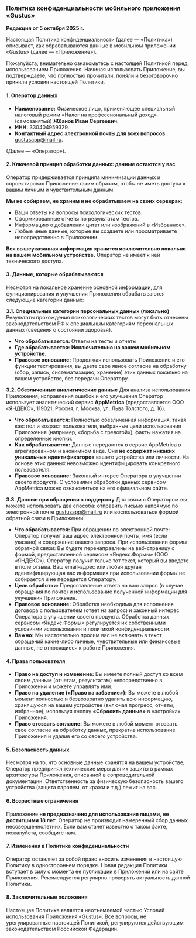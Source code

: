 ### Политика конфиденциальности мобильного приложения «Gustus»

**Редакция от 5 октября 2025 г.**

Настоящая Политика конфиденциальности (далее — «Политика») описывает, как обрабатываются данные в мобильном приложении «Gustus» (далее — «Приложение»).

Пожалуйста, внимательно ознакомьтесь с настоящей Политикой перед использованием Приложения. Начиная использовать Приложение, вы подтверждаете, что полностью прочитали, поняли и безоговорочно приняли условия настоящей Политики.

#### 1. Оператор данных

*   **Наименование:** Физическое лицо, применяющее специальный налоговый режим «Налог на профессиональный доход» (самозанятый) **Жбанов Иван Сергеевич**.
*   **ИНН:** 330404959329.
*   **Контактный адрес электронной почты для всех вопросов:** [gustusapp@mail.ru](mailto:gustusapp@mail.ru).

(Далее — «Оператор»).

#### 2. Ключевой принцип обработки данных: данные остаются у вас

Оператор придерживается принципа минимизации данных и спроектировал Приложение таким образом, чтобы не иметь доступа к вашим личным и чувствительным данным.

**Мы не собираем, не храним и не обрабатываем на своих серверах:**
*   Ваши ответы на вопросы психологических тестов.
*   Сформированные отчеты по результатам тестов.
*   Информацию о добавлении цитат или изображений в «Избранное».
*   Любые иные данные, которые вы создаете или просматриваете непосредственно в Приложении.

**Вся вышеуказанная информация хранится исключительно локально на вашем мобильном устройстве.** Оператор не имеет к ней технического доступа.

#### 3. Данные, которые обрабатываются

Несмотря на локальное хранение основной информации, для функционирования и улучшения Приложения обрабатываются следующие категории данных:

**3.1. Специальные категории персональных данных (локально)**
Результаты прохождения психологических тестов могут быть отнесены законодательством РФ к специальным категориям персональных данных (сведения о состоянии здоровья).
*   **Что обрабатывается:** Ответы на тесты и отчеты.
*   **Где обрабатывается:** **Исключительно на вашем мобильном устройстве.**
*   **Правовое основание:** Продолжая использовать Приложение и его функции тестирования, вы даете свое явное согласие на обработку (сбор, запись, систематизацию, хранение) этих данных локально на вашем устройстве, без передачи Оператору.

**3.2. Обезличенные аналитические данные**
Для анализа использования Приложения, исправления ошибок и его улучшения Оператор использует аналитический сервис **AppMetrica** (предоставляется ООО «ЯНДЕКС», 119021, Россия, г. Москва, ул. Льва Толстого, д. 16).
*   **Что обрабатывается:** Полностью обезличенная информация, такая как: пол и возраст пользователя, выбранные цели использования Приложения (например, «борьба с тревогой»), факты нажатия на определенные кнопки.
*   **Как обрабатывается:** Данные передаются в сервис AppMetrica в агрегированном и анонимном виде. Они **не содержат никаких уникальных идентификаторов** вашего устройства или личности. На основе этих данных невозможно идентифицировать конкретного пользователя.
*   **Правовое основание:** Законный интерес Оператора в улучшении своего продукта. С условиями обработки данных сервисом AppMetrica можно ознакомиться на его официальном сайте.

**3.3. Данные при обращении в поддержку**
Для связи с Оператором вы можете использовать два способа: отправить письмо напрямую по электронной почте  [gustusapp@mail.ru](mailto:gustusapp@mail.ru) или воспользоваться формой обратной связи в Приложении.
*   **Что обрабатывается:** При обращении по электронной почте: Оператор получит ваш адрес электронной почты, имя (если указано) и содержание вашего запроса. При использовании формы обратной связи: Вы будете перенаправлены на веб-страницу с формой, предоставленной сервисом «Яндекс.Формы» (ООО «ЯНДЕКС»). Оператор получит только тот текст, который вы введете в поле отзыва. Ваш email-адрес или любая другая идентифицирующая вас информация при использовании формы не собирается и не передается Оператору.
*   **Цель обработки:** Предоставление ответа на ваш запрос (в случае обращения по почте) и использование полученной информации для улучшения Приложения.
*   **Правовое основание:** Обработка необходима для исполнения договора с пользователем (ответ на запрос) и законный интерес Оператора в улучшении своего продукта. Обработка данных сервисом «Яндекс.Формы» регулируется их собственными условиями использования и политикой конфиденциальности.
*   **Важно:** Мы настоятельно просим вас не включать в текст обращений какие-либо личные, чувствительные или финансовые данные, не относящиеся к работе Приложения.

#### 4. Права пользователя

*   **Право на доступ и изменение:** Вы имеете полный доступ ко всем своим данным (отчетам, результатам) непосредственно в Приложении и можете управлять ими.
*   **Право на удаление («Право на забвение»):** Вы можете в любой момент полностью и безвозвратно удалить всю информацию, хранящуюся на вашем устройстве (включая прогресс, отчеты, избранное), используя кнопку **«Сбросить данные»** в настройках Приложения.
*   **Право отозвать согласие:** Вы можете в любой момент отозвать свое согласие на обработку данных, прекратив использование Приложения и удалив его со своего устройства.

#### 5. Безопасность данных

Несмотря на то, что основные данные хранятся на вашем устройстве, Оператор предпринял технические меры для их защиты в рамках архитектуры Приложения, описанной в сопроводительной документации. Ответственность за физическую безопасность вашего устройства (защита паролем, от кражи и т.д.) лежит на вас.

#### 6. Возрастные ограничения

Приложение **не предназначено для использования лицами, не достигшими 18 лет**. Оператор не производит намеренный сбор данных несовершеннолетних. Если вам станет известно о таком факте, пожалуйста, сообщите нам.

#### 7. Изменения в Политике конфиденциальности

Оператор оставляет за собой право вносить изменения в настоящую Политику в одностороннем порядке. Новая редакция Политики вступает в силу с момента ее публикации в Приложении или на сайте Приложения. Рекомендуется регулярно проверять актуальность данной Политики.

#### 8. Заключительные положения

Настоящая Политика является неотъемлемой частью Условий использования Приложения «Gustus». Все вопросы, не урегулированные настоящей Политикой, регулируются действующим законодательством Российской Федерации.
